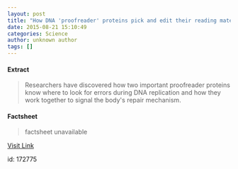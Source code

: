 ```yaml
---
layout: post
title: "How DNA 'proofreader' proteins pick and edit their reading material"
date: 2015-08-21 15:10:49
categories: Science
author: unknown author
tags: []
---
```



#### Extract
>Researchers have discovered how two important proofreader proteins know where to look for errors during DNA replication and how they work together to signal the body's repair mechanism. 

#### Factsheet
>factsheet unavailable

[Visit Link](http://www.sciencedaily.com/releases/2015/08/150821111049.htm)

id:  172775
